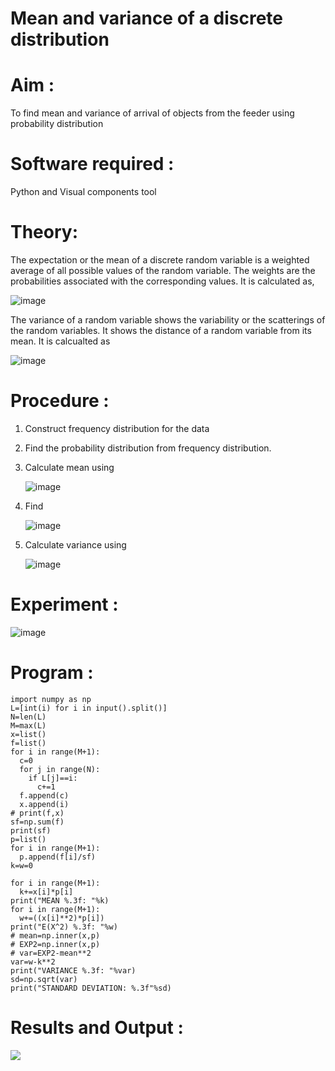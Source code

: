 #  Mean and variance of a discrete  distribution


# Aim : 

To find mean and variance of arrival of objects from the feeder using probability distribution


# Software required :  

Python and Visual components tool

# Theory:

The expectation or the mean of a discrete random variable is a weighted average of all possible
values of the random variable. The weights are the probabilities associated with the corresponding values. 
It is calculated as,

![image](https://user-images.githubusercontent.com/103921593/192938463-e34177f4-f188-48a0-bda2-8f6d1d660ed2.png)

The variance of a random variable shows the variability or the scatterings of the random variables.
It shows the distance of a random variable from its mean. It is calcualted as

![image](https://user-images.githubusercontent.com/103921593/192938695-99fedc01-34d5-4d36-84df-5880e766ed0c.png)


# Procedure :

1. Construct frequency distribution for the data

2. Find the  probability distribution from frequency distribution.

3. Calculate mean using 
   
   ![image](https://user-images.githubusercontent.com/103921593/192940431-03b81777-c54d-4286-b4f4-82dfe7666b4c.png)

4. Find  
   
      ![image](https://user-images.githubusercontent.com/103921593/192940255-2d9dd746-6875-4a6d-877b-6da6cdb96ab1.png)

5.  Calculate variance using 
  
      ![image](https://user-images.githubusercontent.com/103921593/192942852-913550a9-fabe-4a55-b956-0487b18bbd97.png)


# Experiment :

![image](https://user-images.githubusercontent.com/103921593/229993174-5b67e57e-3e01-4ac4-9f83-410a932b22bf.png)

# Program :
```
import numpy as np
L=[int(i) for i in input().split()]
N=len(L)
M=max(L)
x=list()
f=list()
for i in range(M+1):
  c=0
  for j in range(N):
    if L[j]==i:
      c+=1
  f.append(c)
  x.append(i)
# print(f,x)
sf=np.sum(f)
print(sf)
p=list()
for i in range(M+1):
  p.append(f[i]/sf)
k=w=0

for i in range(M+1):
  k+=x[i]*p[i]
print("MEAN %.3f: "%k)
for i in range(M+1):
  w+=((x[i]**2)*p[i])
print("E(X^2) %.3f: "%w)
# mean=np.inner(x,p)
# EXP2=np.inner(x,p)
# var=EXP2-mean**2
var=w-k**2
print("VARIANCE %.3f: "%var)
sd=np.sqrt(var)
print("STANDARD DEVIATION: %.3f"%sd)

```



# Results and Output : 
![](1.png)
